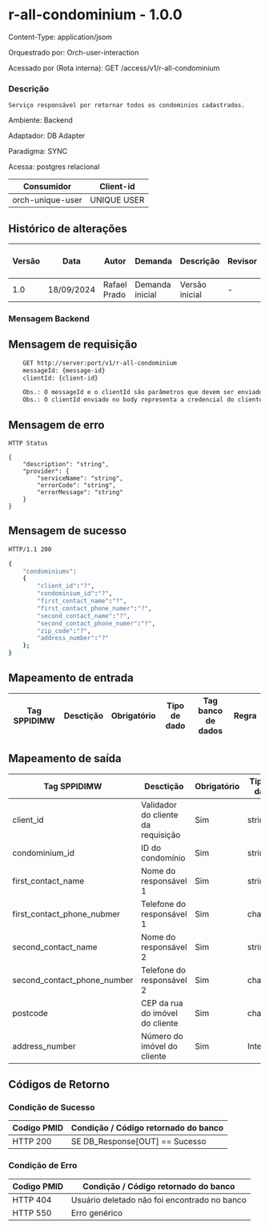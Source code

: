 # r-all-condominium - 1.0.0

Content-Type: application/jsom

Orquestrado por: Orch-user-interaction

Acessado por (Rota interna): GET /access/v1/r-all-condominium

### Descrição
    Serviço responsável por retornar todos os condominios cadastrados.

Ambiente: Backend

Adaptador: DB Adapter

Paradigma: SYNC

Acessa: postgres relacional

|    Consumidor    |  Client-id  | 
|------------------|-------------|
| orch-unique-user | UNIQUE USER |

## Histórico de alterações
| Versão |    Data    |     Autor    |     Demanda     |    Descrição   | Revisor | Entrega em UAT |
|--------|------------|--------------|-----------------|----------------|---------|----------------|
| 1.0    | 18/09/2024 | Rafael Prado | Demanda inicial | Versão inicial | -       | -              |

### Mensagem Backend

## Mensagem de requisição

```bash
    GET http://server:port/v1/r-all-condominium
    messageId: {message-id}
    clientId: {client-id}

    Obs.: O messageId e o clientId são parâmetros que devem ser enviado no Header Http.
    Obs.: O clientId enviado no body representa a credencial do cliente.
```

## Mensagem de erro

```
HTTP Status

{
    "description": "string",
    "provider": {
        "serviceName": "string",
        "errorCode": "string",
        "errorMessage": "string"
    }
}
```

## Mensagem de sucesso

```bash
HTTP/1.1 200

{
    "condominiums":
    {
        "client_id":"?",
        "condominium_id":"?",
        "first_contact_name":"?",
        "first_contact_phone_numer":"?",
        "second_contact_name":"?",
        "second_contact_phone_numer":"?",
        "zip_code":"?",
        "address_number":"?"
    };
}
```


## Mapeamento de entrada

|        Tag SPPIDIMW         |              Desctição             |             Obrigatório            |     Tipo de dado     |        Tag banco de dados       | Regra |
|-----------------------------|------------------------------------|------------------------------------|----------------------|---------------------------------|-------|



## Mapeamento de saída

|        Tag SPPIDIMW         |              Desctição             |     Obrigatório    |     Tipo de dado     | Regra |
|-----------------------------|------------------------------------|--------------------|----------------------|-------|
| client_id                   | Validador do cliente da requisição | Sim                |  string              | -     |
| condominium_id              | ID do condomínio                   | Sim                |  string              | -     |
| first_contact_name          | Nome do responsável 1              | Sim                |  string              | -     |
| first_contact_phone_nubmer  | Telefone do responsável 1          | Sim                |  char(13)            | -     |
| second_contact_name         | Nome do responsável 2              | Sim                |  string              | -     |
| second_contact_phone_number | Telefone do responsável 2          | Sim                |  char(13)            | -     |
| postcode                    | CEP da rua do imóvel do cliente    | Sim                |  char(8)             | -     |
| address_number              | Número do imóvel do cliente        | Sim                |  Integer             | -     |




## Códigos de Retorno
### Condição de Sucesso

| Codigo PMID | Condição / Código retornado do banco  |
|-------------|---------------------------------------|
| HTTP 200	  | SE DB_Response[OUT] == Sucesso        |

### Condição de Erro

| Codigo PMID |         Condição / Código retornado do banco          |
|-------------|-------------------------------------------------------|
| HTTP 404	  | Usuário deletado não foi encontrado no banco          |
| HTTP 550	  | Erro genérico                                         |


